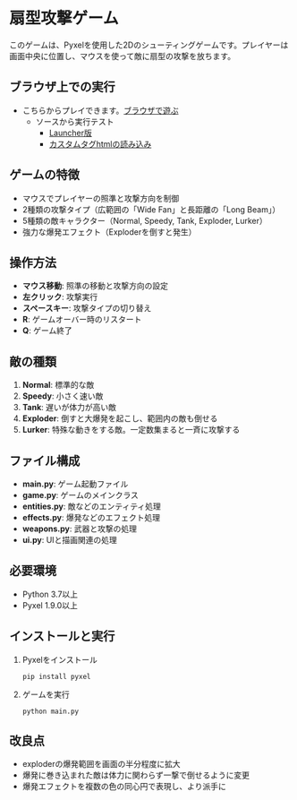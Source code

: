 # 扇型攻撃ゲーム

このゲームは、Pyxelを使用した2Dのシューティングゲームです。プレイヤーは画面中央に位置し、マウスを使って敵に扇型の攻撃を放ちます。

## ブラウザ上での実行
- こちらからプレイできます。[ブラウザで遊ぶ](https://kitao.github.io/pyxel/wasm/launcher/?play=ku-ron.pyxel_minigames.main.fan_attack.fan_attack)
   - ソースから実行テスト
      - [Launcher版](https://kitao.github.io/pyxel/wasm/launcher/?run=ku-ron.pyxel_minigames.main.fan_attack.main)
      - [カスタムタグhtmlの読み込み](https://ku-ron.github.io/pyxel_minigames/main/fan_attack/src/fan_attack.html)

## ゲームの特徴

- マウスでプレイヤーの照準と攻撃方向を制御
- 2種類の攻撃タイプ（広範囲の「Wide Fan」と長距離の「Long Beam」）
- 5種類の敵キャラクター（Normal, Speedy, Tank, Exploder, Lurker）
- 強力な爆発エフェクト（Exploderを倒すと発生）

## 操作方法

- **マウス移動**: 照準の移動と攻撃方向の設定
- **左クリック**: 攻撃実行
- **スペースキー**: 攻撃タイプの切り替え
- **R**: ゲームオーバー時のリスタート
- **Q**: ゲーム終了

## 敵の種類

1. **Normal**: 標準的な敵
2. **Speedy**: 小さく速い敵
3. **Tank**: 遅いが体力が高い敵
4. **Exploder**: 倒すと大爆発を起こし、範囲内の敵も倒せる
5. **Lurker**: 特殊な動きをする敵。一定数集まると一斉に攻撃する

## ファイル構成

- **main.py**: ゲーム起動ファイル
- **game.py**: ゲームのメインクラス
- **entities.py**: 敵などのエンティティ処理
- **effects.py**: 爆発などのエフェクト処理
- **weapons.py**: 武器と攻撃の処理
- **ui.py**: UIと描画関連の処理

## 必要環境

- Python 3.7以上
- Pyxel 1.9.0以上

## インストールと実行

1. Pyxelをインストール
   ```
   pip install pyxel
   ```

2. ゲームを実行
   ```
   python main.py
   ```

## 改良点

- exploderの爆発範囲を画面の半分程度に拡大
- 爆発に巻き込まれた敵は体力に関わらず一撃で倒せるように変更
- 爆発エフェクトを複数の色の同心円で表現し、より派手に
